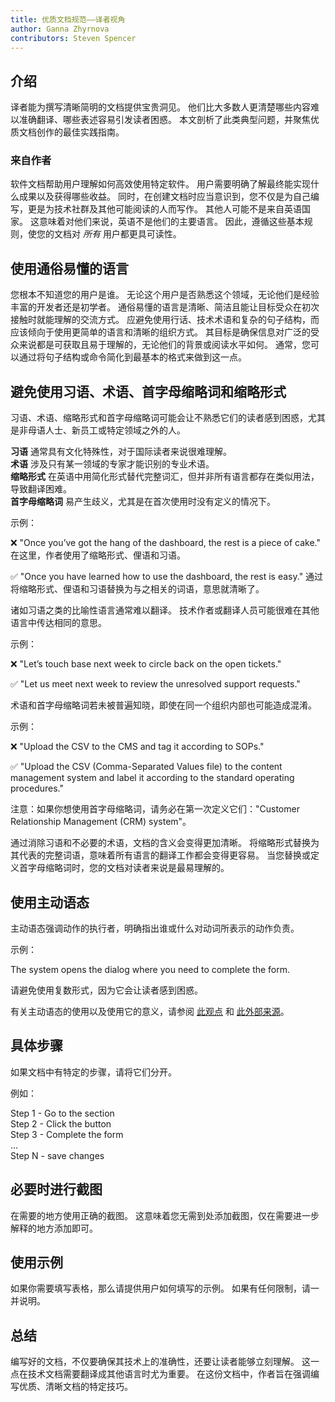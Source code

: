 ```yaml
---
title: 优质文档规范——译者视角
author: Ganna Zhyrnova
contributors: Steven Spencer
---
```


## 介绍

译者能为撰写清晰简明的文档提供宝贵洞见。 他们比大多数人更清楚哪些内容难以准确翻译、哪些表述容易引发读者困惑。 本文剖析了此类典型问题，并聚焦优质文档创作的最佳实践指南。

### 来自作者

软件文档帮助用户理解如何高效使用特定软件。 用户需要明确了解最终能实现什么成果以及获得哪些收益。 同时，在创建文档时应当意识到，您不仅是为自己编写，更是为技术社群及其他可能阅读的人而写作。 其他人可能不是来自英语国家。 这意味着对他们来说，英语不是他们的主要语言。 因此，遵循这些基本规则，使您的文档对 _所有_ 用户都更具可读性。

## 使用通俗易懂的语言

您根本不知道您的用户是谁。 无论这个用户是否熟悉这个领域，无论他们是经验丰富的开发者还是初学者。 通俗易懂的语言是清晰、简洁且能让目标受众在初次接触时就能理解的交流方式。 应避免使用行话、技术术语和复杂的句子结构，而应该倾向于使用更简单的语言和清晰的组织方式。 其目标是确保信息对广泛的受众来说都是可获取且易于理解的，无论他们的背景或阅读水平如何。 通常，您可以通过将句子结构或命令简化到最基本的格式来做到这一点。

## 避免使用习语、术语、首字母缩略词和缩略形式

习语、术语、缩略形式和首字母缩略词可能会让不熟悉它们的读者感到困惑，尤其是非母语人士、新员工或特定领域之外的人。

**习语** 通常具有文化特殊性，对于国际读者来说很难理解。\
**术语** 涉及只有某一领域的专家才能识别的专业术语。\
**缩略形式** 在英语中用简化形式替代完整词汇，但并非所有语言都存在类似用法，导致翻译困难。\
**首字母缩略词** 易产生歧义，尤其是在首次使用时没有定义的情况下。

示例：

❌ "Once you’ve got the hang of the dashboard, the rest is a piece of cake." 在这里，作者使用了缩略形式、俚语和习语。

✅ "Once you have learned how to use the dashboard, the rest is easy." 通过将缩略形式、俚语和习语替换为与之相关的词语，意思就清晰了。

诸如习语之类的比喻性语言通常难以翻译。 技术作者或翻译人员可能很难在其他语言中传达相同的意思。

示例：

❌ "Let’s touch base next week to circle back on the open tickets."

✅ "Let us meet next week to review the unresolved support requests."

术语和首字母缩略词若未被普遍知晓，即使在同一个组织内部也可能造成混淆。

示例：

❌ "Upload the CSV to the CMS and tag it according to SOPs."

✅ "Upload the CSV (Comma-Separated Values file) to the content management system and label it according to the standard operating procedures."

注意：如果你想使用首字母缩略词，请务必在第一次定义它们："Customer Relationship Management (CRM) system"。

通过消除习语和不必要的术语，文档的含义会变得更加清晰。 将缩略形式替换为其代表的完整词语，意味着所有语言的翻译工作都会变得更容易。 当您替换或定义首字母缩略词时，您的文档对读者来说是最易理解的。

## 使用主动语态

主动语态强调动作的执行者，明确指出谁或什么对动词所表示的动作负责。

示例：

The system opens the dialog where you need to complete the form.

请避免使用复数形式，因为它会让读者感到困惑。

有关主动语态的使用以及使用它的意义，请参阅 [此观点](active_voice.md) 和 [此外部来源](https://developers.google.com/tech-writing/one/active-voice)。

## 具体步骤

如果文档中有特定的步骤，请将它们分开。

例如：

Step 1 - Go to the section\
Step 2 - Click the button\
Step 3 - Complete the form\
...\
Step N - save changes

## 必要时进行截图

在需要的地方使用正确的截图。 这意味着您无需到处添加截图，仅在需要进一步解释的地方添加即可。

## 使用示例

如果你需要填写表格，那么请提供用户如何填写的示例。 如果有任何限制，请一并说明。

## 总结

编写好的文档，不仅要确保其技术上的准确性，还要让读者能够立刻理解。 这一点在技术文档需要翻译成其他语言时尤为重要。 在这份文档中，作者旨在强调编写优质、清晰文档的特定技巧。
